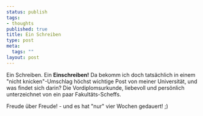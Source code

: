 ```yaml
--- 
status: publish
tags: 
- thoughts
published: true
title: Ein Schreiben
type: post
meta: 
  tags: ""
layout: post
---
```

Ein Schreiben. Ein <strong>Einschreiben!</strong> Da bekomm ich doch tatsächlich in einem "nicht knicken"-Umschlag höchst wichtige Post von meiner Universität, und was findet sich darin? Die Vordiplomsurkunde, liebevoll und persönlich unterzeichnet von ein paar Fakultäts-Scheffs.

Freude über Freude! - und es hat "nur" vier Wochen gedauert! ;)
